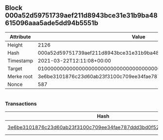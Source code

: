 ## Block 000a52d59751739aef211d8943bce31e31b9ba48615096aaa5ade5dd94b5551b

Attribute | Value
--- | ---
Height | 2126
Hash | 000a52d59751739aef211d8943bce31e31b9ba48615096aaa5ade5dd94b5551b
Timestamp | 2021-03-22T12:11:08+00:00
Target | 0100000000000000000000000000000000000000000000000000000000000000
Merke root | 3e6be3101876c23d60ab23f3100c709ee34fae787ddd3bd0f526809ae7e4c552
Nonce | 587

```

```

### Transactions

Hash | Amount
--- | ---
[3e6be3101876c23d60ab23f3100c709ee34fae787ddd3bd0f526809ae7e4c552](3e6be3101876c23d60ab23f3100c709ee34fae787ddd3bd0f526809ae7e4c552.md) | 10.00000000 SKEPTI 
